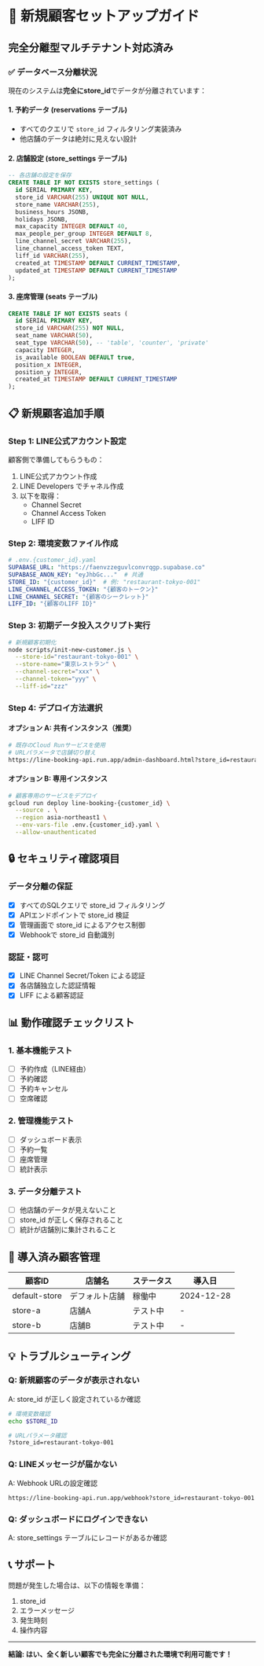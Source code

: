 # 🚀 新規顧客セットアップガイド

## 完全分離型マルチテナント対応済み

### ✅ データベース分離状況

現在のシステムは**完全にstore_id**でデータが分離されています：

#### 1. **予約データ (reservations テーブル)**
- すべてのクエリで `store_id` フィルタリング実装済み
- 他店舗のデータは絶対に見えない設計

#### 2. **店舗設定 (store_settings テーブル)**
```sql
-- 各店舗の設定を保存
CREATE TABLE IF NOT EXISTS store_settings (
  id SERIAL PRIMARY KEY,
  store_id VARCHAR(255) UNIQUE NOT NULL,
  store_name VARCHAR(255),
  business_hours JSONB,
  holidays JSONB,
  max_capacity INTEGER DEFAULT 40,
  max_people_per_group INTEGER DEFAULT 8,
  line_channel_secret VARCHAR(255),
  line_channel_access_token TEXT,
  liff_id VARCHAR(255),
  created_at TIMESTAMP DEFAULT CURRENT_TIMESTAMP,
  updated_at TIMESTAMP DEFAULT CURRENT_TIMESTAMP
);
```

#### 3. **座席管理 (seats テーブル)**
```sql
CREATE TABLE IF NOT EXISTS seats (
  id SERIAL PRIMARY KEY,
  store_id VARCHAR(255) NOT NULL,
  seat_name VARCHAR(50),
  seat_type VARCHAR(50), -- 'table', 'counter', 'private'
  capacity INTEGER,
  is_available BOOLEAN DEFAULT true,
  position_x INTEGER,
  position_y INTEGER,
  created_at TIMESTAMP DEFAULT CURRENT_TIMESTAMP
);
```

## 📋 新規顧客追加手順

### Step 1: LINE公式アカウント設定
顧客側で準備してもらうもの：
1. LINE公式アカウント作成
2. LINE Developers でチャネル作成
3. 以下を取得：
   - Channel Secret
   - Channel Access Token
   - LIFF ID

### Step 2: 環境変数ファイル作成

```yaml
# .env.{customer_id}.yaml
SUPABASE_URL: "https://faenvzzeguvlconvrqgp.supabase.co"
SUPABASE_ANON_KEY: "eyJhbGc..."  # 共通
STORE_ID: "{customer_id}"  # 例: "restaurant-tokyo-001"
LINE_CHANNEL_ACCESS_TOKEN: "{顧客のトークン}"
LINE_CHANNEL_SECRET: "{顧客のシークレット}"
LIFF_ID: "{顧客のLIFF ID}"
```

### Step 3: 初期データ投入スクリプト実行

```bash
# 新規顧客初期化
node scripts/init-new-customer.js \
  --store-id="restaurant-tokyo-001" \
  --store-name="東京レストラン" \
  --channel-secret="xxx" \
  --channel-token="yyy" \
  --liff-id="zzz"
```

### Step 4: デプロイ方法選択

#### オプション A: 共有インスタンス（推奨）
```bash
# 既存のCloud Runサービスを使用
# URLパラメータで店舗切り替え
https://line-booking-api.run.app/admin-dashboard.html?store_id=restaurant-tokyo-001
```

#### オプション B: 専用インスタンス
```bash
# 顧客専用のサービスをデプロイ
gcloud run deploy line-booking-{customer_id} \
  --source . \
  --region asia-northeast1 \
  --env-vars-file .env.{customer_id}.yaml \
  --allow-unauthenticated
```

## 🔒 セキュリティ確認項目

### データ分離の保証
- [x] すべてのSQLクエリで store_id フィルタリング
- [x] APIエンドポイントで store_id 検証
- [x] 管理画面で store_id によるアクセス制御
- [x] Webhookで store_id 自動識別

### 認証・認可
- [x] LINE Channel Secret/Token による認証
- [x] 各店舗独立した認証情報
- [x] LIFF による顧客認証

## 📊 動作確認チェックリスト

### 1. 基本機能テスト
- [ ] 予約作成（LINE経由）
- [ ] 予約確認
- [ ] 予約キャンセル
- [ ] 空席確認

### 2. 管理機能テスト
- [ ] ダッシュボード表示
- [ ] 予約一覧
- [ ] 座席管理
- [ ] 統計表示

### 3. データ分離テスト
- [ ] 他店舗のデータが見えないこと
- [ ] store_id が正しく保存されること
- [ ] 統計が店舗別に集計されること

## 🎯 導入済み顧客管理

| 顧客ID | 店舗名 | ステータス | 導入日 |
|--------|--------|----------|--------|
| default-store | デフォルト店舗 | 稼働中 | 2024-12-28 |
| store-a | 店舗A | テスト中 | - |
| store-b | 店舗B | テスト中 | - |

## 💡 トラブルシューティング

### Q: 新規顧客のデータが表示されない
A: store_id が正しく設定されているか確認
```bash
# 環境変数確認
echo $STORE_ID

# URLパラメータ確認
?store_id=restaurant-tokyo-001
```

### Q: LINEメッセージが届かない
A: Webhook URLの設定確認
```
https://line-booking-api.run.app/webhook?store_id=restaurant-tokyo-001
```

### Q: ダッシュボードにログインできない
A: store_settings テーブルにレコードがあるか確認

## 📞 サポート

問題が発生した場合は、以下の情報を準備：
1. store_id
2. エラーメッセージ
3. 発生時刻
4. 操作内容

---

**結論: はい、全く新しい顧客でも完全に分離された環境で利用可能です！**